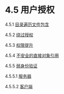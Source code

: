 # 4.5 用户授权

4.5.1 [目录遍历文件包含](01-目录遍历文件包含.md)

4.5.2 [绕过授权](02-绕过授权.md)

4.5.3 [权限提升](03-权限提升.md)

4.5.4 [不安全的直接对象引用](04-不安全的直接对象引用.md)

4.5.5 [弱身份验证](05-弱身份验证.md)

4.5.5.1 [服务器](05.1-服务器.md)

4.5.5.2 [客户端](05.2-客户端.md)
